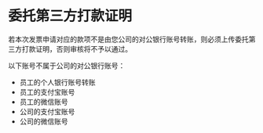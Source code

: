 

# 委托第三方打款证明

若本次发票申请对应的款项不是由您公司的对公银行账号转账，则必须上传委托第三方打款证明，否则审核将不予以通过。

以下账号不属于公司的对公银行账号：

  - 员工的个人银行账号转账
  - 员工的支付宝账号
  - 员工的微信账号
  - 公司的支付宝账号
  - 公司的微信账号
